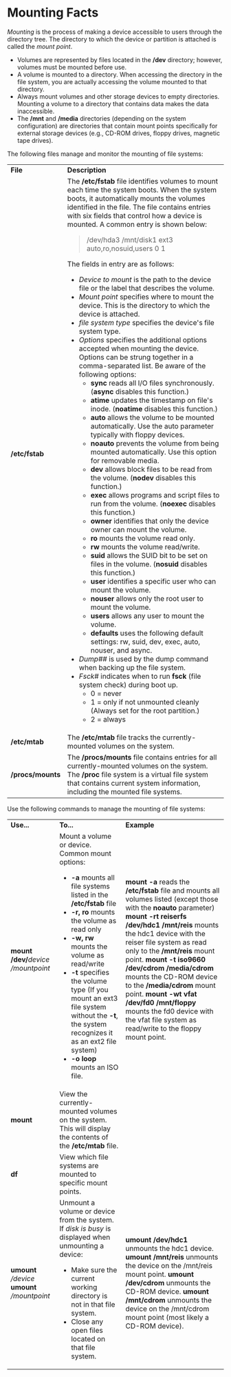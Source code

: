 # Mounting Facts

_Mounting_ is the process of making a device accessible to users through the
directory tree. The directory to which the device or partition is attached is
called the _mount point_.

  * Volumes are represented by files located in the **/dev** directory; however, volumes must be mounted before use.
  * A volume is mounted to a directory. When accessing the directory in the file system, you are actually accessing the volume mounted to that directory. 
  * Always mount volumes and other storage devices to empty directories. Mounting a volume to a directory that contains data makes the data inaccessible. 
  * The **/mnt** and **/media** directories (depending on the system configuration) are directories that contain mount points specifically for external storage devices (e.g., CD-ROM drives, floppy drives, magnetic tape drives).

The following files manage and monitor the mounting of file systems:

<table>

<tr> <td><b>File</b></td> <td><b>Description</b></td>

</tr>

<tr> <td> <b>/etc/fstab</b></td> <td>The <b>/etc/fstab</b> file identifies
volumes to mount each time the system boots. When the system boots, it
automatically mounts the volumes identified in the file. The<b> </b>file
contains entries with six fields that control how a device is mounted. A
common entry is shown below:

> /dev/hda3 /mnt/disk1 ext3 auto,ro,nosuid,users 0 1

The fields in entry are as follows:

<ul>

<li><i>Device to mount</i> is the path to the device file or the label that
describes the volume.

</li>

<li><i>Mount point</i> specifies where to mount the device. This is the
directory to which the device is attached.

</li>

<li><i>file system type</i> specifies the device's file system type.

</li>

<li><i>Options</i> specifies the additional options accepted when mounting the
device. Options can be strung together in a comma-separated list. Be aware of
the following options:

<ul>

<li><b>sync </b>reads all I/O files synchronously.<b> </b>(<b>async</b>
disables this function.)

</li>

<li><b>atime </b>updates the timestamp on file's inode. (<b>noatime
</b>disables this function.)

</li>

<li><b>auto</b> allows the volume to be mounted automatically. Use the auto
parameter typically with floppy devices.

</li>

<li><b>noauto </b>prevents the volume from being mounted automatically. Use
this option for removable media.

</li>

<li><b>dev</b> allows block files to be read from the volume. (<b>nodev</b>
disables this function.)

</li>

<li><b>exec</b> allows programs and script files to run from the volume.
(<b>noexec</b> disables this function.)

</li>

<li><b>owner</b> identifies that only the device owner can mount the volume.

</li>

<li><b>ro</b> mounts the volume read only.

</li>

<li><b>rw</b> mounts the volume read/write.

</li>

<li><b>suid</b> allows the SUID bit to be set on files in the volume.
(<b>nosuid</b> disables this function.)

</li>

<li><b>user</b> identifies a specific user who can mount the volume.

</li>

<li><b>nouser</b> allows only the root user to mount the volume.

</li>

<li><b>users </b>allows any user to mount the volume.

</li>

<li><b>defaults</b> uses the following default settings: rw, suid, dev, exec,
auto, nouser, and async.

</li>

</ul>

</li>

<li><i>Dump##</i> is used by the dump command when backing up the file system.

</li>

<li><i>Fsck# </i>indicates when to run <b>fsck</b> (file system check) during
boot up.

<ul>

<li>0 = never

</li>

<li>1 = only if not unmounted cleanly (Always set for the root partition.)

</li>

<li>2 = always

</li>

</ul>

</li>

</ul> </td>

</tr>

<tr> <td> <b>/etc/mtab</b></td> <td>The <b>/etc/mtab</b> file tracks the
currently-mounted volumes on the system. </td>

</tr>

<tr> <td><b>/procs/mounts</b></td> <td>The <b>/procs/mounts</b> file contains
entries for all currently-mounted volumes on the system. The <b>/proc</b> file
system is a virtual file system that contains current system information,
including the mounted file systems.</td>

</tr> </table>

Use the following commands to manage the mounting of file systems:

<table>

<tr> <td><b>Use...</b></td> <td><b>To...</b></td> <td><b>Example</b></td>

</tr>

<tr> <td><b>mount /dev/</b><i>device</i> <i>/mountpoint</i> </td> <td>Mount a
volume or device. Common mount options:

<ul>

<li><b>-a</b> mounts all file systems listed in the <b>/etc/fstab </b>file

</li>

<li><b>-r, ro</b> mounts the volume as read only

</li>

<li><b>-w, rw</b> mounts the volume as read/write

</li>

<li><b>-t</b> specifies the volume type (If you mount an ext3 file system
without the <b>-t</b>, the system recognizes it as an ext2 file system)

</li>

<li><b>-o loop</b> mounts an ISO file.

</li>

</ul></td> <td><b>mount -a </b>reads the <b>/etc/fstab </b>file and mounts all
volumes listed (except those with the <b>noauto </b>parameter)<b>  
mount -rt reiserfs /dev/hdc1 /mnt/reis</b> mounts the hdc1 device with the
reiser file system as read only to the <b>/mnt/reis</b> mount point.  
<b>mount -t iso9660 /dev/cdrom /media/cdrom </b>mounts the CD-ROM device to
the <b>/media/cdrom</b> mount point.  
<b>mount -wt vfat /dev/fd0 /mnt/floppy</b> mounts the fd0 device with the vfat
file system as read/write to the floppy mount point.</td>

</tr>

<tr> <td><b>mount</b></td> <td>View the currently-mounted volumes on the
system. This will display the contents of the <b>/etc/mtab</b> file.</td> <td>
</td>

</tr>

<tr> <td><b>df</b></td> <td>View which file systems are mounted to specific
mount points.</td> <td> </td>

</tr>

<tr> <td><b>umount</b> <i>/device</i>  
<b>umount</b> <i>/mountpoint</i></td> <td>Unmount a volume or device from the
system. If <i>disk is busy</i> is displayed when unmounting a device:

<ul>

<li>Make sure the current working directory is not in that file system.

</li>

<li>Close any open files located on that file system.

</li>

</ul> </td> <td><b>umount /dev/hdc1</b> unmounts the hdc1 device.  
<b>umount /mnt/reis</b> unmounts the device on the /mnt/reis mount point.  
<b>umount /dev/cdrom</b> unmounts the CD-ROM device.  
<b>umount /mnt/cdrom</b> unmounts the device on the /mnt/cdrom mount point
(most likely a CD-ROM device).  
</td>

</tr> </table>


